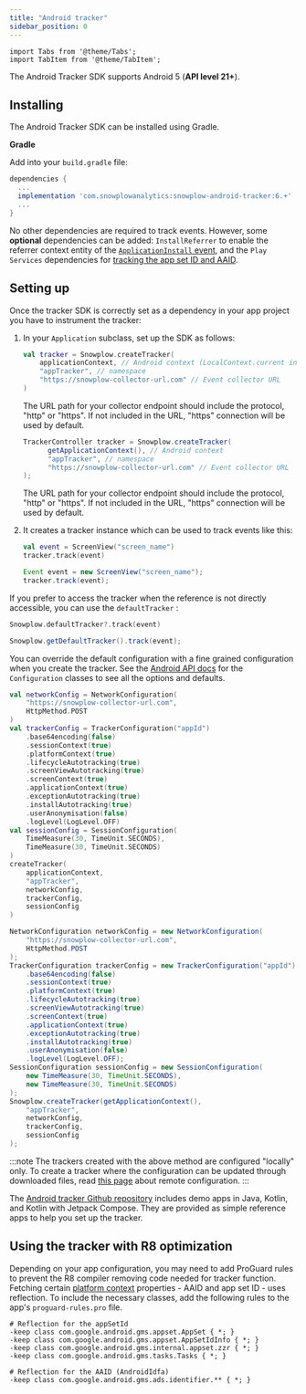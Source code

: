 ```yaml
---
title: "Android tracker"
sidebar_position: 0
---
```


```mdx-code-block
import Tabs from '@theme/Tabs';
import TabItem from '@theme/TabItem';
```

The Android Tracker SDK supports Android 5 (**API level 21+**).

## Installing

The Android Tracker SDK can be installed using Gradle.

**Gradle**

Add into your `build.gradle` file:

```gradle
dependencies {
  ...
  implementation 'com.snowplowanalytics:snowplow-android-tracker:6.+'
  ...
}
```
No other dependencies are required to track events. However, some **optional** dependencies can be added: `InstallReferrer` to enable the referrer context entity of the [`ApplicationInstall` event](docs/collecting-data/collecting-from-own-applications/mobile-trackers/tracking-events/installation-tracking/index.md), and the `Play Services` dependencies for [tracking the app set ID and AAID](docs/collecting-data/collecting-from-own-applications/mobile-trackers/tracking-events/platform-and-application-context/index.md).

## Setting up

Once the tracker SDK is correctly set as a dependency in your app project you have to instrument the tracker:

1. In your `Application` subclass, set up the SDK as follows:

    <Tabs groupId="platform" queryString>
      <TabItem value="android" label="Android (Kotlin)">

    ```kotlin
    val tracker = Snowplow.createTracker(
        applicationContext, // Android context (LocalContext.current in Compose apps)
        "appTracker", // namespace
        "https://snowplow-collector-url.com" // Event collector URL
    )
    ```
    The URL path for your collector endpoint should include the protocol, "http" or "https". If not included in the URL, "https" connection will be used by default.

      </TabItem>
      <TabItem value="android-java" label="Android (Java)">

    ```java
    TrackerController tracker = Snowplow.createTracker(
          getApplicationContext(), // Android context
          "appTracker", // namespace
          "https://snowplow-collector-url.com" // Event collector URL
    );
    ```
    The URL path for your collector endpoint should include the protocol, "http" or "https". If not included in the URL, "https" connection will be used by default.

      </TabItem>
    </Tabs>


2. It creates a tracker instance which can be used to track events like this:

    <Tabs groupId="platform" queryString>
      <TabItem value="android" label="Android (Kotlin)">

   ```kotlin
   val event = ScreenView("screen_name")
   tracker.track(event)
   ```

      </TabItem>
      <TabItem value="android-java" label="Android (Java)">

   ```java
   Event event = new ScreenView("screen_name");
   tracker.track(event);
   ```

      </TabItem>
    </Tabs>


If you prefer to access the tracker when the reference is not directly accessible, you can use the `defaultTracker` :

<Tabs groupId="platform" queryString>
  <TabItem value="android" label="Android (Kotlin)">

```kotlin
Snowplow.defaultTracker?.track(event)
```

</TabItem>
<TabItem value="android-java" label="Android (Java)">

```java
Snowplow.getDefaultTracker().track(event);
```

  </TabItem>
</Tabs>

You can override the default configuration with a fine grained configuration when you create the tracker. See the [Android API docs](https://snowplow.github.io/snowplow-android-tracker/snowplow-android-tracker/com.snowplowanalytics.snowplow.configuration/index.html) for the `Configuration` classes to see all the options and defaults.

<Tabs groupId="platform" queryString>
  <TabItem value="android" label="Android (Kotlin)">

```kotlin
val networkConfig = NetworkConfiguration(
    "https://snowplow-collector-url.com",
    HttpMethod.POST
)
val trackerConfig = TrackerConfiguration("appId")
    .base64encoding(false)
    .sessionContext(true)
    .platformContext(true)
    .lifecycleAutotracking(true)
    .screenViewAutotracking(true)
    .screenContext(true)
    .applicationContext(true)
    .exceptionAutotracking(true)
    .installAutotracking(true)
    .userAnonymisation(false)
    .logLevel(LogLevel.OFF)
val sessionConfig = SessionConfiguration(
    TimeMeasure(30, TimeUnit.SECONDS),
    TimeMeasure(30, TimeUnit.SECONDS)
)
createTracker(
    applicationContext,
    "appTracker",
    networkConfig,
    trackerConfig,
    sessionConfig
)
```

</TabItem>
<TabItem value="android-java" label="Android (Java)">

```java
NetworkConfiguration networkConfig = new NetworkConfiguration(
    "https://snowplow-collector-url.com",
    HttpMethod.POST
);
TrackerConfiguration trackerConfig = new TrackerConfiguration("appId")
    .base64encoding(false)
    .sessionContext(true)
    .platformContext(true)
    .lifecycleAutotracking(true)
    .screenViewAutotracking(true)
    .screenContext(true)
    .applicationContext(true)
    .exceptionAutotracking(true)
    .installAutotracking(true)
    .userAnonymisation(false)
    .logLevel(LogLevel.OFF);
SessionConfiguration sessionConfig = new SessionConfiguration(
    new TimeMeasure(30, TimeUnit.SECONDS),
    new TimeMeasure(30, TimeUnit.SECONDS)
);
Snowplow.createTracker(getApplicationContext(),
    "appTracker",
    networkConfig,
    trackerConfig,
    sessionConfig
);
```

  </TabItem>
</Tabs>

:::note
The trackers created with the above method are configured "locally" only. To create a tracker where the configuration can be updated through downloaded files, read [this page](docs/collecting-data/collecting-from-own-applications/mobile-trackers/remote-configuration/index.md) about remote configuration.
:::

The [Android tracker Github repository](https://github.com/snowplow/snowplow-android-tracker) includes demo apps in Java, Kotlin, and Kotlin with Jetpack Compose. They are provided as simple reference apps to help you set up the tracker.

## Using the tracker with R8 optimization

Depending on your app configuration, you may need to add ProGuard rules to prevent the R8 compiler removing code needed for tracker function. Fetching certain [platform context](docs/collecting-data/collecting-from-own-applications/mobile-trackers/tracking-events/platform-and-application-context/index.md) properties - AAID and app set ID - uses reflection. To include the necessary classes, add the following rules to the app's `proguard-rules.pro` file.

```
# Reflection for the appSetId
-keep class com.google.android.gms.appset.AppSet { *; }
-keep class com.google.android.gms.appset.AppSetIdInfo { *; }
-keep class com.google.android.gms.internal.appset.zzr { *; }
-keep class com.google.android.gms.tasks.Tasks { *; }

# Reflection for the AAID (AndroidIdfa)
-keep class com.google.android.gms.ads.identifier.** { *; }
```
